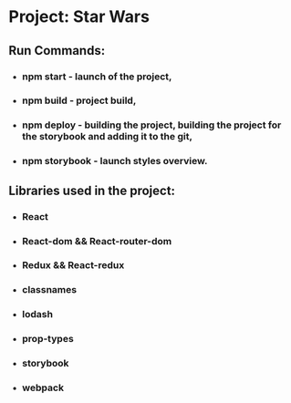 # Project: **Star Wars**

## Run Commands:
 * ### npm start - launch of the project,
 * ### npm build - project build,
 * ### npm deploy - building the project, building the project for the storybook and adding it to the git,
 * ### npm storybook - launch styles overview.

## Libraries used in the project:
* ### React
* ### React-dom && React-router-dom
* ### Redux && React-redux
* ### classnames
* ### lodash
* ### prop-types
* ### storybook
* ### webpack

